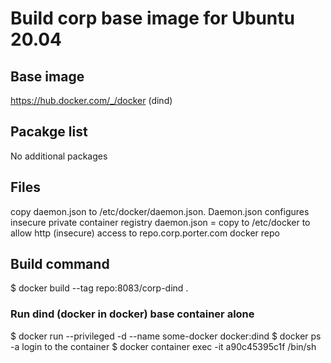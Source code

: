 # Build corp base image for Ubuntu 20.04 

## Base image 
https://hub.docker.com/_/docker (dind)

## Pacakge list
No additional packages

## Files
copy daemon.json to /etc/docker/daemon.json. Daemon.json configures insecure private container registry
daemon.json = copy to /etc/docker to allow http (insecure) access to repo.corp.porter.com docker repo

## Build command
$ docker build --tag repo:8083/corp-dind .


### Run dind (docker in docker) base container alone
$ docker run --privileged -d --name some-docker docker:dind
$ docker ps -a
login to the container
$ docker container exec -it a90c45395c1f /bin/sh

